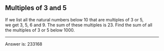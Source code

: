 Multiples of 3 and 5
----

If we list all the natural numbers below 10 that are multiples of 3 or 5,  
we get 3, 5, 6 and 9. The sum of these multiples is 23. Find the sum of all  
the multiples of 3 or 5 below 1000.


----


Answer is: 233168
